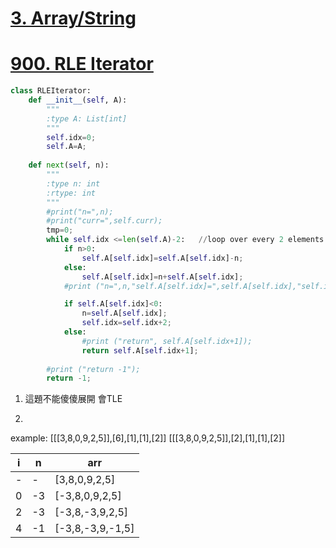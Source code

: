 # [3. Array/String](/arraystring.md)

# [900. RLE Iterator](https://leetcode.com/problems/rle-iterator/)

```python
class RLEIterator:
    def __init__(self, A):
        """
        :type A: List[int]
        """
        self.idx=0;
        self.A=A;
        
    def next(self, n):
        """
        :type n: int
        :rtype: int
        """
        #print("n=",n);
        #print("curr=",self.curr);
        tmp=0;
        while self.idx <=len(self.A)-2:   //loop over every 2 elements
            if n>0:        
                self.A[self.idx]=self.A[self.idx]-n;
            else:
                self.A[self.idx]=n+self.A[self.idx];
            #print ("n=",n,"self.A[self.idx]=",self.A[self.idx],"self.idx=",self.idx);

            if self.A[self.idx]<0:
                n=self.A[self.idx];    
                self.idx=self.idx+2;            
            else:
                #print ("return", self.A[self.idx+1]);
                return self.A[self.idx+1]; 
            
        #print ("return -1");
        return -1;
```

1. 這題不能傻傻展開 會TLE

2. 

example:
[[[3,8,0,9,2,5]],[6],[1],[1],[2]]
[[[3,8,0,9,2,5]],[2],[1],[1],[2]]


i| n| arr| 
--------------|-----|-----| 
-|-|[3,8,0,9,2,5]
0   | -3 |  [-3,8,0,9,2,5]
2    | -3 |  [-3,8,-3,9,2,5]
4  |-1 | [-3,8,-3,9,-1,5]  



